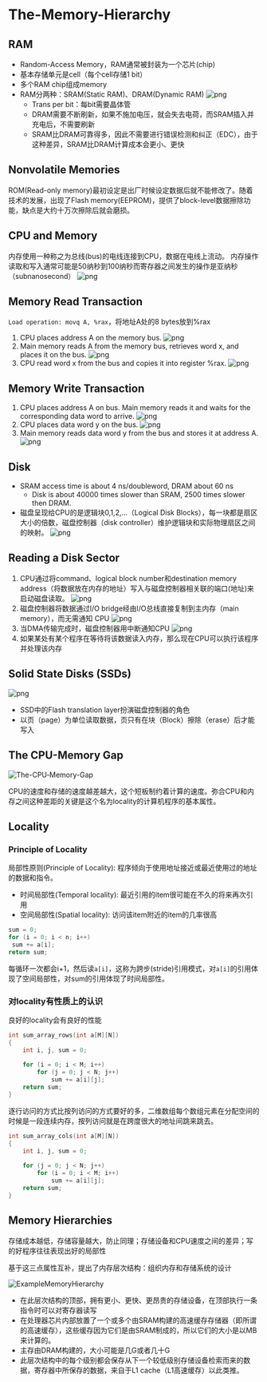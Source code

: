 # The-Memory-Hierarchy

## RAM

- Random-Access Memory，RAM通常被封装为一个芯片(chip)
- 基本存储单元是cell（每个cell存储1 bit）
- 多个RAM chip组成memory
- RAM分两种：SRAM(Static RAM)、DRAM(Dynamic RAM)
   ![png](11-The-Memory-Hierarchy/Pastedimage20220417181908.png)
  - Trans per bit：每bit需要晶体管
  - DRAM需要不断刷新，如果不施加电压，就会失去电荷，而SRAM插入并充电后，不需要刷新
  - SRAM比DRAM可靠得多，因此不需要进行错误检测和纠正（EDC），由于这种差异，SRAM比DRAM计算成本会更小、更快

## Nonvolatile Memories

ROM(Read-only memory)最初设定是出厂时候设定数据后就不能修改了。随着技术的发展，出现了Flash memory(EEPROM)，提供了block-level数据擦除功能，缺点是大约十万次擦除后就会磨损。

## CPU and Memory

内存使用一种称之为总线(bus)的电线连接到CPU，数据在电线上流动。
内存操作读取和写入通常可能是50纳秒到100纳秒而寄存器之间发生的操作是亚纳秒（subnanosecond）
![png](11-The-Memory-Hierarchy/Pastedimage20220418212908.png)

## Memory Read Transaction

`Load operation: movq A, %rax`，将地址A处的8 bytes放到%rax

1. CPU places address A on the memory bus.
   ![png](11-The-Memory-Hierarchy/Pastedimage20220418213242.png)
2. Main memory reads A from the memory bus, retrieves word x, and places it on the bus.
   ![png](11-The-Memory-Hierarchy/Pastedimage20220418213754.png)
3. CPU read word x from the bus and copies it into register %rax.
   ![png](11-The-Memory-Hierarchy/Pastedimage20220418213911.png)

## Memory Write Transaction

1. CPU places address A on bus. Main memory reads it and waits for the corresponding data word to arrive.
![png](11-The-Memory-Hierarchy/Pastedimage20220418214119.png)
2. CPU places data word y on the bus.
![png](11-The-Memory-Hierarchy/Pastedimage20220418214149.png)
3. Main memory reads data word y from the bus and stores it at address A.
![png](11-The-Memory-Hierarchy/Pastedimage20220418214217.png)

## Disk

- SRAM access time is about  4 ns/doubleword, DRAM about  60 ns
  - Disk is about 40000 times slower than SRAM,  2500 times slower then DRAM.
- 磁盘呈现给CPU的是逻辑块0,1,2,...（Logical Disk Blocks），每一块都是扇区大小的倍数，磁盘控制器（disk controller）维护逻辑块和实际物理扇区之间的映射。
  ![png](11-The-Memory-Hierarchy/Pastedimage20220418221050.png)

## Reading a Disk Sector

1. CPU通过将command、logical block number和destination memory address（将数据放在内存的地址）写入与磁盘控制器相关联的端口(地址)来启动磁盘读取。
 ![png](11-The-Memory-Hierarchy/Pastedimage20220418222047.png)
2. 磁盘控制器将数据通过l/O bridge经由l/O总线直接复制到主内存（main memory），而无需通知 CPU
   ![png](11-The-Memory-Hierarchy/Pastedimage20220418222350.png)
3. 当DMA传输完成时，磁盘控制器用中断通知CPU
   ![png](11-The-Memory-Hierarchy/Pastedimage20220418222552.png)
4. 如果某处有某个程序在等待将该数据读入内存，那么现在CPU可以执行该程序并处理该内存

## Solid State Disks (SSDs)

![png](11-The-Memory-Hierarchy/Pastedimage20220418223312.png)

- SSD中的Flash translation layer扮演磁盘控制器的角色
- 以页（page）为单位读取数据，页只有在块（Block）擦除（erase）后才能写入

## The CPU-Memory Gap

![The-CPU‐Memory-Gap](11-The-Memory-Hierarchy/2022-04-20_210246.png)

CPU的速度和存储的速度越差越大，这个短板制约着计算的速度。弥合CPU和内存之间这种差距的关键是这个名为locality的计算机程序的基本属性。

## Locality

### Principle of Locality

局部性原则(Principle of Locality): 程序倾向于使用地址接近或最近使用过的地址的数据和指令。

- 时间局部性(Temporal locality): 最近引用的item很可能在不久的将来再次引用
- 空间局部性(Spatial locality): 访问该item附近的item的几率很高

```c++
sum = 0; 
for (i = 0; i < n; i++) 
 sum += a[i]; 
return sum;
```

每循环一次都会i+1，然后读`a[i]`，这称为跨步(stride)引用模式，对`a[i]`的引用体现了空间局部性，对sum的引用体现了时间局部性。

### 对locality有性质上的认识

良好的locality会有良好的性能

```c++
int sum_array_rows(int a[M][N]) 
{ 
    int i, j, sum = 0; 
 
    for (i = 0; i < M; i++) 
        for (j = 0; j < N; j++) 
            sum += a[i][j]; 
    return sum; 
}
```

逐行访问的方式比按列访问的方式要好的多，二维数组每个数组元素在分配空间的时候是一段连续内存，按列访问就是在跨度很大的地址间跳来跳去。

```c++
int sum_array_cols(int a[M][N]) 
{ 
    int i, j, sum = 0; 
 
    for (j = 0; j < N; j++) 
        for (i = 0; i < M; i++) 
            sum += a[i][j]; 
    return sum; 
} 
```

## Memory Hierarchies

存储成本越低，存储容量越大，防止同理；存储设备和CPU速度之间的差异；写的好程序往往表现出好的局部性

基于这三点属性互补，提出了内存层次结构：组织内存和存储系统的设计

![ExampleMemoryHierarchy](11-The-Memory-Hierarchy/2022-04-20_213921.png)

- 在此层次结构的顶部，拥有更小、更快、更昂贵的存储设备，在顶部执行一条指令时可以对寄存器读写
- 在处理器芯片内部放置了一个或多个由SRAM构建的高速缓存存储器（即所谓的高速缓存），这些缓存因为它们是由SRAM制成的，所以它们的大小是以MB来计算的。
- 主存由DRAM构建的，大小可能是几G或者几十G
- 此层次结构中的每个级别都会保存从下一个较低级别存储设备检索而来的数据，寄存器中所保存的数据，来自于L1 cache（L1高速缓存）以此类推。